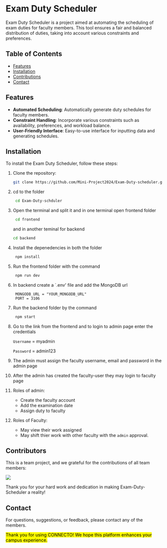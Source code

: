 # Exam Duty Scheduler

Exam Duty Scheduler is a project aimed at automating the scheduling of exam duties for faculty members. This tool ensures a fair and balanced distribution of duties, taking into account various constraints and preferences.

## Table of Contents

- [Features](#features)
- [Installation](#installation)
- [Contributions](#contributions)
- [Contact](#contact)

## Features

- **Automated Scheduling**: Automatically generate duty schedules for faculty members.
- **Constraint Handling**: Incorporate various constraints such as availability, preferences, and workload balance.
- **User-Friendly Interface**: Easy-to-use interface for inputting data and generating schedules.

## Installation

To install the Exam Duty Scheduler, follow these steps:

1. Clone the repository:
   ```bash
   git clone https://github.com/Mini-Project2024/Exam-Duty-scheduler.git
    ```
2. cd to the folder
   ```bash
    cd Exam-Duty-schduler
   ```
3. Open the terminal and split it and in one terminal open frontend folder
   ```bash
    cd frontend
   ```
   and in another teminal for backend
   ```bash
   cd backend
   ```
4. Install the depenedencies in both the folder
   ```bash
    npm install
   ```
5. Run the frontend folder with the command
   ```bash
    npm run dev
   ```
6. In backend create a `.env' file and add the MongoDB url
   ```
    MONGODB_URL = "YOUR_MONGODB_URL"
    PORT = 3106
   ```
7. Run the backend folder by the command
   ```bash
    npm start
   ```
8. Go to the link from the frontend and to login to admin page enter the credentials
   
   `Username` = myadmin
   
   `Password` = admin123
10. The admin must assign the faculty username, email and password in the admin page
11. After the admin has created the faculty-user they may login to faculty page
12. Roles of admin:
    + Create the faculty account
    + Add the examination date
    + Assign duty to faculty
13. Roles of Faculty:
    + May view their work assigned
    + May shift thier work with other faculty with the `admin` approval.

## Contributors

This is a team project, and we grateful for the contributions of all team members:

<a href="https://github.com/Mini-Project2024/Exam-Duty-scheduler/graphs/contributors">
  <img src="https://contrib.rocks/image?repo=Mini-Project2024/Exam-Duty-scheduler&nocache=1" />
</a>



Thank you for your hard work and dedication in making Exam-Duty-Scheduler a reality!

## Contact

For questions, suggestions, or feedback, please contact any of the members.

<mark>Thank you for using CONNECTO! We hope this platform enhances your campus experience.</mark>

